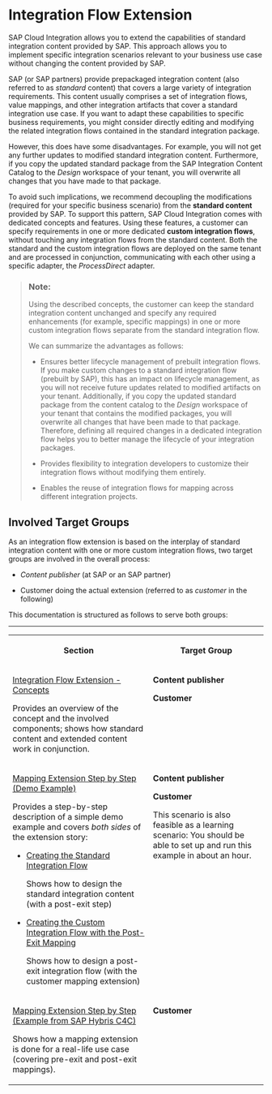 <!-- loiod3741720e29842e4bf547dcd66139f7f -->

# Integration Flow Extension

SAP Cloud Integration allows you to extend the capabilities of standard integration content provided by SAP. This approach allows you to implement specific integration scenarios relevant to your business use case without changing the content provided by SAP.

SAP \(or SAP partners\) provide prepackaged integration content \(also referred to as *standard* content\) that covers a large variety of integration requirements. This content usually comprises a set of integration flows, value mappings, and other integration artifacts that cover a standard integration use case. If you want to adapt these capabilities to specific business requirements, you might consider directly editing and modifying the related integration flows contained in the standard integration package.

However, this does have some disadvantages. For example, you will not get any further updates to modified standard integration content. Furthermore, if you copy the updated standard package from the SAP Integration Content Catalog to the *Design* workspace of your tenant, you will overwrite all changes that you have made to that package.

To avoid such implications, we recommend decoupling the modifications \(required for your specific business scenario\) from the **standard content** provided by SAP. To support this pattern, SAP Cloud Integration comes with dedicated concepts and features. Using these features, a customer can specify requirements in one or more dedicated **custom integration flows**, without touching any integration flows from the standard content. Both the standard and the custom integration flows are deployed on the same tenant and are processed in conjunction, communicating with each other using a specific adapter, the *ProcessDirect* adapter.

> ### Note:  
> Using the described concepts, the customer can keep the standard integration content unchanged and specify any required enhancements \(for example, specific mappings\) in one or more custom integration flows separate from the standard integration flow.
> 
> We can summarize the advantages as follows:
> 
> -   Ensures better lifecycle management of prebuilt integration flows. If you make custom changes to a standard integration flow \(prebuilt by SAP\), this has an impact on lifecycle management, as you will not receive future updates related to modified artifacts on your tenant. Additionally, if you copy the updated standard package from the content catalog to the *Design* workspace of your tenant that contains the modified packages, you will overwrite all changes that have been made to that package. Therefore, defining all required changes in a dedicated integration flow helps you to better manage the lifecycle of your integration packages.
> 
> -   Provides flexibility to integration developers to customize their integration flows without modifying them entirely.
> 
> -   Enables the reuse of integration flows for mapping across different integration projects.



<a name="loiod3741720e29842e4bf547dcd66139f7f__section_fb5_bcp_mgb"/>

## Involved Target Groups

As an integration flow extension is based on the interplay of standard integration content with one or more custom integration flows, two target groups are involved in the overall process:

-   *Content publisher* \(at SAP or an SAP partner\)

-   Customer doing the actual extension \(referred to as *customer* in the following\)


This documentation is structured as follows to serve both groups:

****


<table>
<tr>
<th valign="top">

Section

</th>
<th valign="top">

Target Group

</th>
</tr>
<tr>
<td valign="top">

[Integration Flow Extension - Concepts](integration-flow-extension-concepts-41b238c.md)

Provides an overview of the concept and the involved components; shows how standard content and extended content work in conjunction.

</td>
<td valign="top">

**Content publisher**

**Customer**

</td>
</tr>
<tr>
<td valign="top">

[Mapping Extension Step by Step \(Demo Example\)](mapping-extension-step-by-step-demo-example-2c3a543.md)

Provides a step-by-step description of a simple demo example and covers *both sides* of the extension story:

-   [Creating the Standard Integration Flow](creating-the-standard-integration-flow-4da82ad.md)

    Shows how to design the standard integration content \(with a post-exit step\)

-   [Creating the Custom Integration Flow with the Post-Exit Mapping](creating-the-custom-integration-flow-with-the-post-exit-mapping-988e5e3.md)

    Shows how to design a post-exit integration flow \(with the customer mapping extension\)




</td>
<td valign="top">

**Content publisher**

**Customer**

This scenario is also feasible as a learning scenario: You should be able to set up and run this example in about an hour.

</td>
</tr>
<tr>
<td valign="top">

[Mapping Extension Step by Step \(Example from SAP Hybris C4C\)](mapping-extension-step-by-step-example-from-sap-hybris-c4c-7749fb7.md)

Shows how a mapping extension is done for a real-life use case \(covering pre-exit and post-exit mappings\).

</td>
<td valign="top">

**Customer** 

</td>
</tr>
</table>

